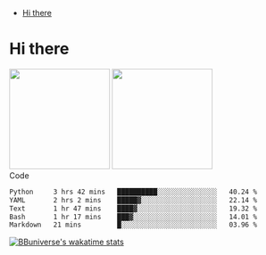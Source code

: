 <!--ts-->
* [Hi there](#hi-there)

<!-- Created by https://github.com/ekalinin/github-markdown-toc -->
<!-- Added by: runner, at: Wed Sep 27 04:19:34 UTC 2023 -->

<!--te-->


# Hi there

<!--
**BBuniverse/BBuniverse** is a ✨ _special_ ✨ repository because its `README.md` (this file) appears on your GitHub profile.

Here are some ideas to get you started:

- 🔭 I’m currently working on ...
- 🌱 I’m currently learning ...
- 👯 I’m looking to collaborate on ...
- 🤔 I’m looking for help with ...
- 💬 Ask me about ...
- 📫 How to reach me: ...
- 😄 Pronouns: ...
- ⚡ Fun fact: ...
-->


<div display="flex">
  <img src="https://github-readme-stats.vercel.app/api?username=BBuniverse&show_icons=true&count_private=true&theme=radical&hide_border=true" height="180"/>
  <img src="https://github-readme-stats.vercel.app/api/top-langs/?username=BBuniverse&layout=compact&theme=radical&hide_border=true" height="180"/>
</div
     

## Code
<!--START_SECTION:waka-->

```txt
Python     3 hrs 42 mins   ██████████░░░░░░░░░░░░░░░   40.24 %
YAML       2 hrs 2 mins    █████▓░░░░░░░░░░░░░░░░░░░   22.14 %
Text       1 hr 47 mins    ████▓░░░░░░░░░░░░░░░░░░░░   19.32 %
Bash       1 hr 17 mins    ███▓░░░░░░░░░░░░░░░░░░░░░   14.01 %
Markdown   21 mins         █░░░░░░░░░░░░░░░░░░░░░░░░   03.96 %
```

<!--END_SECTION:waka-->
     
[![BBuniverse's wakatime stats](https://github-readme-stats.vercel.app/api/wakatime?username=BBuniverse)](https://github.com/anuraghazra/github-readme-stats)
